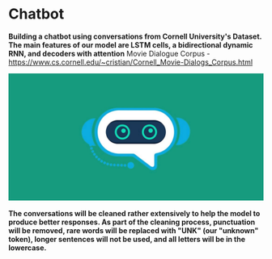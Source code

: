# Chatbot

**Building a chatbot using conversations from Cornell University's Dataset.
The main features of our model are LSTM cells, a bidirectional dynamic RNN, and decoders with attention**
Movie Dialogue Corpus - https://www.cs.cornell.edu/~cristian/Cornell_Movie-Dialogs_Corpus.html

![](Images/chatbot.jpg)

**The conversations will be cleaned rather extensively to help the model to produce better responses. As part of the cleaning process, punctuation will be removed, rare words will be replaced with "UNK" (our "unknown" token), longer sentences will not be used, and all letters will be in the lowercase.**
